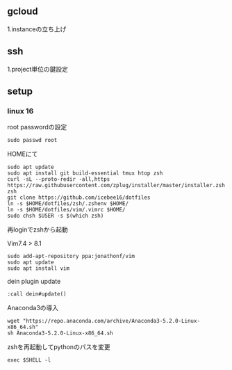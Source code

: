 ## gcloud
1.instanceの立ち上げ
## ssh
1.project単位の鍵設定
## setup
### linux 16
root passwordの設定
```
sudo passwd root
```

HOMEにて
```
sudo apt update
sudo apt install git build-essential tmux htop zsh
curl -sL --proto-redir -all,https https://raw.githubusercontent.com/zplug/installer/master/installer.zsh| zsh
git clone https://github.com/icebee16/dotfiles
ln -s $HOME/dotfiles/zsh/.zshenv $HOME/
ln -s $HOME/dotfiles/vim/.vimrc $HOME/
sudo chsh $USER -s $(which zsh)
```
再loginでzshから起動

Vim7.4 > 8.1
```
sudo add-apt-repository ppa:jonathonf/vim
sudo apt update
sudo apt install vim
```

dein plugin update
```
:call dein#update()
```

Anaconda3の導入
```
wget "https://repo.anaconda.com/archive/Anaconda3-5.2.0-Linux-x86_64.sh"
sh Anaconda3-5.2.0-Linux-x86_64.sh
```

zshを再起動してpythonのパスを変更
```
exec $SHELL -l
```

